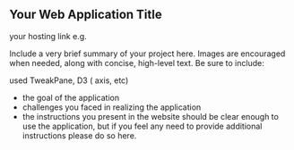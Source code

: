 

## Your Web Application Title

your hosting link e.g. 

Include a very brief summary of your project here. Images are encouraged when needed, along with concise, high-level text. Be sure to include:

used TweakPane, D3 ( axis, etc)

- the goal of the application
- challenges you faced in realizing the application
- the instructions you present in the website should be clear enough to use the application, but if you feel any need to provide additional instructions please do so here.

